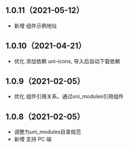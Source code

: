 ## 1.0.11（2021-05-12）
- 新增 组件示例地址
## 1.0.10（2021-04-21）
- 优化 添加依赖 uni-icons, 导入后自动下载依赖
## 1.0.9（2021-02-05）
- 优化 组件引用关系，通过uni_modules引用组件

## 1.0.8（2021-02-05）
- 调整为uni_modules目录规范
- 新增 支持 PC 端
